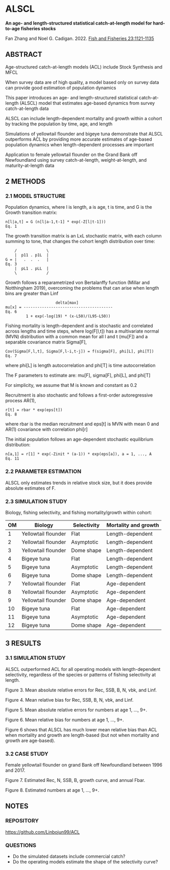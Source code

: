 # ALSCL

**An age- and length-structured statistical catch-at-length model for
hard-to-age fisheries stocks**

Fan Zhang and Noel G. Cadigan. 2022. [Fish and Fisheries
23:1121-1135](https://doi.org/10.1111/faf.12673)

## ABSTRACT

Age-structured catch-at-length models (ACL) include Stock Synthesis and MFCL

When survey data are of high quality, a model based only on survey data can
provide good estimation of population dynamics

This paper introduces an age- and length-structured statistical catch-at-length
(ALSCL) model that estimates age-based dynamics from survey catch-at-length data

ALSCL can include length-dependent mortality and growth within a cohort by
tracking the population by time, age, and length

Simulations of yellowtail flounder and bigeye tuna demonstrate that ALSCL
outperforms ACL by providing more accurate estimates of age-based population
dynamics when length-dependent processes are important

Application to female yellowtail flounder on the Grand Bank off Newfoundland
using survey catch-at-length, weight-at-length, and maturity-at-length data

## 2 METHODS

### 2.1 MODEL STRUCTURE

Population dynamics, where l is length, a is age, t is time, and G is the Growth
transition matrix:

```
n[l|a,t] = G (n[l|a-1,t-1] * exp(-Z[l|t-1]))                         Eq. 1
```

The growth transition matrix is an LxL stochastic matrix, with each column
summing to tone, that changes the cohort length distribution over time:

```
    /             \
    |  p11 . p1L  |
G = |   .  .  .   |                                                  Eq. 3
    |  pL1 . pLL  |
    \             /
```

Growth follows a reparametrized von Bertalanffy function (Millar and Notthingham
2019), overcoming the problems that can arise when length bins are greater than
Linf

```
                      delta[max]
mu[x] = ---------------------------------------                      Eq. 6
         1 + exp(-log(19) * (x-L50)/(L95-L50))
```

Fishing mortality is length-dependent and is stochastic and correlated across
lengths and time steps, where log(F[l,t]) has a multivariate normal (MVN)
distribution with a common mean for all l and t (mu[F]) and a separable
covariance matrix Sigma[F],

```
Cov(Sigma[F,l,t], Sigma[F,l-i,t-j]) = f(sigma[F], phi[L], phi[T])    Eq. 7
```

where phi[L] is length autocorrelation and phi[T] is time autocorrelation

The F parameters to estimate are: mu[F], sigma[F], phi[L], and phi[T]

For simplicity, we assume that M is known and constant as 0.2

Recruitment is also stochastic and follows a first-order autoregressive process
AR(1),

```
r[t] = rbar * exp(eps[t])                                            Eq. 8
```

where rbar is the median recruitment and eps[t] is MVN with mean 0 and AR(1)
covariance with correlation phi[r]

The initial population follows an age-dependent stochastic equilibrium
distribution:

```
n[a,1] = r[1] * exp(-Zinit * (a-1)) * exp(eps[a]), a = 1, ..., A    Eq. 11
```

### 2.2 PARAMETER ESTIMATION

ALSCL only estimates trends in relative stock size, but it does provide absolute
estimates of F.

### 2.3 SIMULATION STUDY

Biology, fishing selectivity, and fishing mortality/growth within cohort:

OM | Biology             | Selectivity | Mortality and growth
-- | ------------------- | ----------- | --------------------
1  | Yellowtail flounder | Flat        | Length-dependent
2  | Yellowtail flounder | Asymptotic  | Length-dependent
3  | Yellowtail flounder | Dome shape  | Length-dependent
4  | Bigeye tuna         | Flat        | Length-dependent
5  | Bigeye tuna         | Asymptotic  | Length-dependent
6  | Bigeye tuna         | Dome shape  | Length-dependent
7  | Yellowtail flounder | Flat        | Age-dependent
8  | Yellowtail flounder | Asymptotic  | Age-dependent
9  | Yellowtail flounder | Dome shape  | Age-dependent
10 | Bigeye tuna         | Flat        | Age-dependent
11 | Bigeye tuna         | Asymptotic  | Age-dependent
12 | Bigeye tuna         | Dome shape  | Age-dependent

## 3 RESULTS

### 3.1 SIMULATION STUDY

ALSCL outperformed ACL for all operating models with length-dependent
selectivity, regardless of the species or patterns of fishing selectivity at
length.

Figure 3. Mean absolute relative errors for Rec, SSB, B, N, vbk, and Linf.

Figure 4. Mean relative bias for Rec, SSB, B, N, vbk, and Linf.

Figure 5. Mean absolute relative errors for numbers at age 1, ..., 9+.

Figure 6. Mean relative bias for numbers at age 1, ..., 9+.

Figure 6 shows that ALSCL has much lower mean relative bias than ACL when
mortality and growth are length-based (but not when mortality and growth are
age-based).

### 3.2 CASE STUDY

Female yellowtail flounder on grand Bank off Newfoundland between 1996 and 2017.

Figure 7. Estimated Rec, N, SSB, B, growth curve, and annual Fbar.

Figure 8. Estimated numbers at age 1, ..., 9+.

## NOTES

### REPOSITORY

https://github.com/Linbojun99/ACL

### QUESTIONS

- Do the simulated datasets include commercial catch?
- Do the operating models estimate the shape of the selectivity curve?

